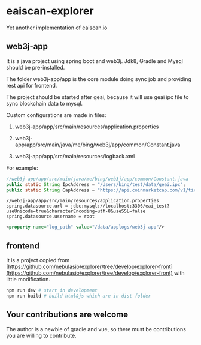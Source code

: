 # eaiscan-explorer
Yet another implementation of eaiscan.io



## web3j-app
It is a java project using spring boot and web3j. Jdk8, Gradle and Mysql should be pre-installed.

The folder web3j-app/app is the core module doing sync job and providing rest api for frontend.

The project should be started after geai, because it will use geai ipc file to sync blockchain data to mysql.

Custom configurations are made in files:

1. web3j-app/app/src/main/resources/application.properties

2. web3j-app/app/src/main/java/me/bing/web3j/app/common/Constant.java

3. web3j-app/app/src/main/resources/logback.xml

For example: 

```java
//web3j-app/app/src/main/java/me/bing/web3j/app/common/Constant.java
public static String IpcAddress = "/Users/bing/test/data/geai.ipc";
public static String CapAddress = "https://api.coinmarketcap.com/v1/ticker/ethereumai/";
```

```properties
//web3j-app/app/src/main/resources/application.properties
spring.datasource.url = jdbc:mysql://localhost:3306/eai_test?useUnicode=true&characterEncoding=utf-8&useSSL=false
spring.datasource.username = root
```

```xml
<property name="log_path" value="/data/applogs/web3j-app"/>
```

## frontend
It is a project copied from [https://github.com/nebulasio/explorer/tree/develop/explorer-front](https://github.com/nebulasio/explorer/tree/develop/explorer-front) with little modification.

```bash
npm run dev # start in development
npm run build # build html&js which are in dist folder
```

## Your contributions are welcome
The author is a newbie of gradle and vue, so there must be contributions you are willing to contribute.
